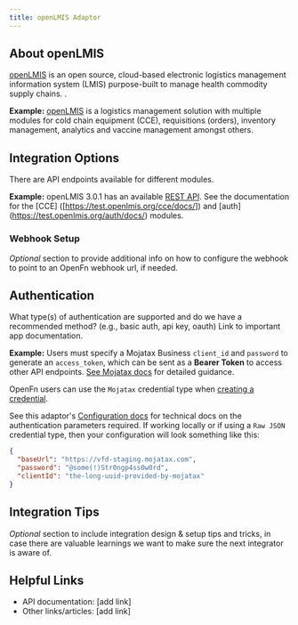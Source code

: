 ```yaml
---
title: openLMIS Adaptor
---
```


## About openLMIS
[openLMIS]([https://openlmis.org/]) is an open source, cloud-based electronic logistics management information system (LMIS) purpose-built to manage health commodity supply chains. . 

**Example:**
[openLMIS]([https://mojatax.com/](https://openlmis.org/)]) is a logistics management solution with multiple modules for cold chain equipment (CCE), requisitions (orders), inventory management, analytics and vaccine management amongst others.

## Integration Options
There are API endpoints available for different modules.

**Example:**
openLMIS 3.0.1 has an available
[REST API]([https://documenter.getpostman.com/view/5385860/2s93RMVao6#intro](https://docs.openlmis.org/en/rel-3.0.1/api/index.html)]). See
the documentation for the [CCE] ([https://test.openlmis.org/cce/docs/]) and [auth] (https://test.openlmis.org/auth/docs/) modules. 

### Webhook Setup
_Optional_ section to provide additional info on how to configure the webhook to 
point to an OpenFn webhook url, if needed. 

## Authentication
What type(s) of authentication are supported and do we have a recommended method? 
(e.g., basic auth, api key, oauth) Link to important app documentation. 

**Example:**
Users must specify a Mojatax Business `client_id` and `password` to generate an
`access_token`, which can be sent as a **Bearer Token** to access other API
endpoints.
[See Mojatax docs](https://documenter.getpostman.com/view/5385860/2s93RMVao6#e4d5c554-0224-4705-9094-b565c82b1f26)
for detailed guidance.

OpenFn users can use the `Mojatax` credential type when
[creating a credential](/documentation/manage-projects/manage-credentials).

See this adaptor's
[Configuration docs](/adaptors/packages/mojatax-configuration-schema) for
technical docs on the authentication parameters required. If working locally or
if using a `Raw JSON` credential type, then your configuration will look
something like this:

```json
{
  "baseUrl": "https://vfd-staging.mojatax.com",
  "password": "@some(!)Str0ngp4ss0w0rd",
  "clientId": "the-long-uuid-provided-by-mojatax"
}
```
## Integration Tips
_Optional_ section to include integration design & setup tips and tricks, 
in case there are valuable learnings we want to make sure the next integrator
is aware of. 

## Helpful Links

- API documentation: [add link]
- Other links/articles: [add link]
